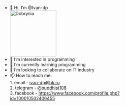 - 👋 Hi, I’m @Ivan-dp <div class="avatar" style="border-radius: 50%;"><img src="https://avatars.mds.yandex.net/get-zen_doc/3337090/pub_5ea6e33fac8caa106c37b873_5ea6e636451cef298cc4e71a/scale_1200" alt="Dobrynia" style="width: 150px; height: 150px;"></div>
- 👀 I’m interested in programming
- 🌱 I’m currently learning programming
- 💞️ I’m looking to collaborate on IT industry
- 📫 How to reach me: <br>
        1. email - ivan-dp@bk.ru<br>
        2. telegram - <a href="https://t.me/buddhist108">@buddhist108</a><br>
        3. facebook - https://www.facebook.com/profile.php?id=100010502406455

<!---
Ivan-dp/Ivan-dp is a ✨ special ✨ repository because its `README.md` (this file) appears on your GitHub profile.
You can click the Preview link to take a look at your changes.
--->
